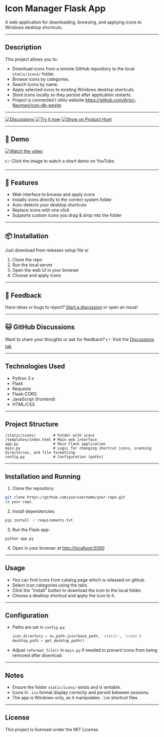 # Icon Manager Flask App

A web application for downloading, browsing, and applying icons to Windows desktop shortcuts.

---

## Description

This project allows you to:

* Download icons from a remote GitHub repository to the local `static/icons/` folder.
* Browse icons by categories.
* Search icons by name.
* Apply selected icons to existing Windows desktop shortcuts.
* Store icons locally so they persist after application restarts.
* Project is connected t othis website https://github.com/Artur-Nayman/icon-db-wesite

---

[![Discussions](https://img.shields.io/github/discussions/Artur-Nayman/personal-portfolio?label=Discuss%20on%20GitHub&logo=github)](https://github.com/Artur-Nayman/personal-portfolio/discussions)
[![Try it now](https://img.shields.io/badge/Try%20it%20now-Demo-blue)](https://youtu.be/Rr20QJncsy4)
[![Show on Product Hunt](https://img.shields.io/badge/ProductHunt-Show%20on%20PH-red?logo=producthunt)](https://www.producthunt.com/posts/your-project-slug)

---

## 🎥 Demo

[![Watch the video](https://img.youtube.com/vi/Rr20QJncsy4/maxresdefault.jpg)](https://youtu.be/Rr20QJncsy4)

👉 Click the image to watch a short demo on YouTube.

---

## 🚀 Features

- Web interface to browse and apply icons
- Installs icons directly to the correct system folder
- Auto-detects your desktop shortcuts
- Replace icons with one click
- Supports custom icons you drag & drop into the folder

---

## 📦 Installation
Just download from releases setup file
or
1. Clone the repo
2. Run the local server
3. Open the web UI in your browser
4. Choose and apply icons

---

## 💬 Feedback

Have ideas or bugs to report? [Start a discussion](https://github.com/Artur-Nayman/personal-portfolio/discussions) or open an issue!

---

## 🐱 GitHub Discussions

Want to share your thoughts or ask for feedback?
👉 Visit the [Discussions tab](https://github.com/Artur-Nayman/personal-portfolio/discussions)

---

## Technologies Used

* Python 3.x
* Flask
* Requests
* Flask-CORS
* JavaScript (frontend)
* HTML/CSS

---

## Project Structure

```
/static/icons/        # Folder with icons
/templates/index.html # Main web interface
app.py                # Main Flask application
main.py               # Logic for changing shortcut icons, scanning directories, and file formatting
config.py             # Configuration (paths)
```

---

## Installation and Running

1. Clone the repository:

```bash
git clone https://github.com/yourusername/your-repo.git
cd your-repo
```

2. Install dependencies:

```bash
pip install -r requirements.txt
```

3. Run the Flask app:

```bash
python app.py
```

4. Open in your browser at [http://localhost:5000](http://localhost:5000)

---

## Usage

* You can find icons from catalog page which is released on github.
* Select icon categories using the tabs.
* Click the "Install" button to download the icon to the local folder.
* Choose a desktop shortcut and apply the icon to it.

---

## Configuration

* Paths are set in `config.py`:

  ```python
  icon_directory = os.path.join(base_path, 'static', 'icons')
  desktop_path = get_desktop_path()
  ```

* Adjust `reformat_file()` in `main.py` if needed to prevent icons from being removed after download.

---

## Notes

* Ensure the folder `static/icons/` exists and is writable.
* Icons in `.ico` format display correctly and persist between sessions.
* The app is Windows-only, as it manipulates `.lnk` shortcut files.

---

## License

This project is licensed under the MIT License.

